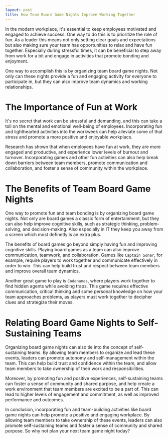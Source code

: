 ```yaml
---
layout: post
title: How Team Board Game Nights Improve Working Together
---
```


In the modern workplace, it's essential to keep employees motivated and engaged to achieve success. One way to do this is to prioritize the role of fun. As a leader this means not only setting clear goals and expectations but also making sure your team has opportunities to relax and have fun together. Especially during stressful times, it can be beneficial to step away from work for a bit and engage in activities that promote bonding and enjoyment.

One way to accomplish this is by organizing team board game nights. Not only can these nights provide a fun and engaging activity for everyone to participate in, but they can also improve team dynamics and working relationships.

# The Importance of Fun at Work

It's no secret that work can be stressful and demanding, and this can take a toll on the mental and emotional well-being of employees. Incorporating fun and lighthearted activities into the workweek can help alleviate some of that stress and promote a more positive and enjoyable workplace.

Research has shown that when employees have fun at work, they are more engaged and productive, and experience lower levels of burnout and turnover. Incorporating games and other fun activities can also help break down barriers between team members, promote communication and collaboration, and foster a sense of community within the workplace.

# The Benefits of Team Board Game Nights

One way to promote fun and team bonding is by organizing board game nights. Not only are board games a classic form of entertainment, but they can also help improve cognitive skills, such as strategic thinking, problem-solving, and decision-making. Also especially in IT they keep you away from a screen which most definetly is an extra plus.

The benefits of board games go beyond simply having fun and improving cognitive skills. Playing board games as a team can also improve communication, teamwork, and collaboration. Games like `Captain Sonar`, for example, require players to work together and communicate effectively in order to win. This can help build trust and respect between team members and improve overall team dynamics.

Another great game to play is `Codenames`, where players work together to find hidden agents while avoiding traps. This game requires effective communication, critical thinking and some personal knowledge on how your team approaches problems, as players must work together to decipher clues and strategize their moves.

# Relating Board Game Nights to Self-Sustaining Teams

Organizing board game nights can also tie into the concept of self-sustaining teams. By allowing team members to organize and lead these events, leaders can promote autonomy and self-management within the team. This can help build trust and confidence within the team, and allow team members to take ownership of their work and responsibilities.

Moreover, by promoting fun and positive experiences, self-sustaining teams can foster a sense of community and shared purpose, and help create a work environment that team members are excited to be a part of. This can lead to higher levels of engagement and commitment, as well as improved performance and outcomes.

In conclusion, incorporating fun and team-building activities like board game nights can help promote a positive and engaging workplace. By allowing team members to take ownership of these events, leaders can also promote self-sustaining teams and foster a sense of community and shared purpose. So why not plan your next team game night today?